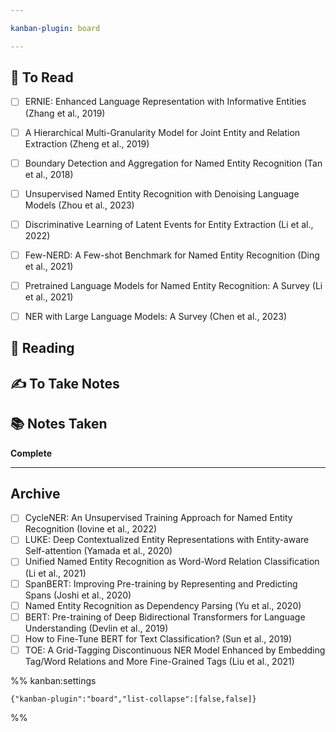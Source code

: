 ```yaml
---

kanban-plugin: board

---
```


## 🚀 To Read

- [ ] ERNIE: Enhanced Language Representation with Informative Entities (Zhang et al., 2019)
- [ ] A Hierarchical Multi-Granularity Model for Joint Entity and Relation Extraction (Zheng et al., 2019)
- [ ] Boundary Detection and Aggregation for Named Entity Recognition (Tan et al., 2018)
- [ ] Unsupervised Named Entity Recognition with Denoising Language Models (Zhou et al., 2023)
- [ ] Discriminative Learning of Latent Events for Entity Extraction (Li et al., 2022)
- [ ] Few-NERD: A Few-shot Benchmark for Named Entity Recognition (Ding et al., 2021)
- [ ] Pretrained Language Models for Named Entity Recognition: A Survey (Li et al., 2021)
- [ ] NER with Large Language Models: A Survey (Chen et al., 2023)


## 📖 Reading


## ✍️ To Take Notes


## 📚 Notes Taken

**Complete**


***

## Archive

- [ ] CycleNER: An Unsupervised Training Approach for Named Entity Recognition (Iovine et al., 2022)
- [ ] LUKE: Deep Contextualized Entity Representations with Entity-aware Self-attention (Yamada et al., 2020)
- [ ] Unified Named Entity Recognition as Word-Word Relation Classification (Li et al., 2021)
- [ ] SpanBERT: Improving Pre-training by Representing and Predicting Spans (Joshi et al., 2020)
- [ ] Named Entity Recognition as Dependency Parsing (Yu et al., 2020)
- [ ] BERT: Pre-training of Deep Bidirectional Transformers for Language Understanding (Devlin et al., 2019)
- [ ] How to Fine-Tune BERT for Text Classification? (Sun et al., 2019)
- [ ] TOE: A Grid-Tagging Discontinuous NER Model Enhanced by Embedding Tag/Word Relations and More Fine-Grained Tags (Liu et al., 2021)

%% kanban:settings
```
{"kanban-plugin":"board","list-collapse":[false,false]}
```
%%